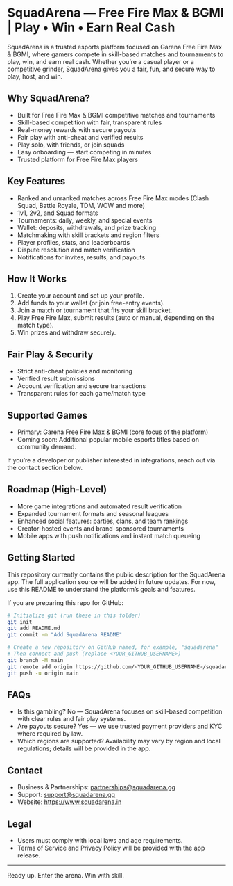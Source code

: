 # SquadArena — Free Fire Max & BGMI | Play • Win • Earn Real Cash

SquadArena is a trusted esports platform focused on Garena Free Fire Max & BGMI, where gamers compete in skill-based matches and tournaments to play, win, and earn real cash. Whether you’re a casual player or a competitive grinder, SquadArena gives you a fair, fun, and secure way to play, host, and win.

## Why SquadArena?
- Built for Free Fire Max & BGMI competitive matches and tournaments
- Skill-based competition with fair, transparent rules
- Real-money rewards with secure payouts
- Fair play with anti-cheat and verified results
- Play solo, with friends, or join squads
- Easy onboarding — start competing in minutes
 - Trusted platform for Free Fire Max players

## Key Features
- Ranked and unranked matches across Free Fire Max modes (Clash Squad, Battle Royale, TDM, WOW and more)
- 1v1, 2v2, and Squad formats
- Tournaments: daily, weekly, and special events
- Wallet: deposits, withdrawals, and prize tracking
- Matchmaking with skill brackets and region filters
- Player profiles, stats, and leaderboards
- Dispute resolution and match verification
- Notifications for invites, results, and payouts

## How It Works
1. Create your account and set up your profile.
2. Add funds to your wallet (or join free-entry events).
3. Join a match or tournament that fits your skill bracket.
4. Play Free Fire Max, submit results (auto or manual, depending on the match type).
5. Win prizes and withdraw securely.

## Fair Play & Security
- Strict anti-cheat policies and monitoring
- Verified result submissions
- Account verification and secure transactions
- Transparent rules for each game/match type

## Supported Games
- Primary: Garena Free Fire Max & BGMI (core focus of the platform)
- Coming soon: Additional popular mobile esports titles based on community demand.

If you’re a developer or publisher interested in integrations, reach out via the contact section below.

## Roadmap (High-Level)
- More game integrations and automated result verification
- Expanded tournament formats and seasonal leagues
- Enhanced social features: parties, clans, and team rankings
- Creator-hosted events and brand-sponsored tournaments
- Mobile apps with push notifications and instant match queueing

## Getting Started
This repository currently contains the public description for the SquadArena app. The full application source will be added in future updates. For now, use this README to understand the platform’s goals and features.

If you are preparing this repo for GitHub:

```bash
# Initialize git (run these in this folder)
git init
git add README.md
git commit -m "Add SquadArena README"

# Create a new repository on GitHub named, for example, "squadarena"
# Then connect and push (replace <YOUR_GITHUB_USERNAME>)
git branch -M main
git remote add origin https://github.com/<YOUR_GITHUB_USERNAME>/squadarena.git
git push -u origin main
```

## FAQs
- Is this gambling? No — SquadArena focuses on skill-based competition with clear rules and fair play systems.
- Are payouts secure? Yes — we use trusted payment providers and KYC where required by law.
- Which regions are supported? Availability may vary by region and local regulations; details will be provided in the app.

## Contact
- Business & Partnerships: partnerships@squadarena.gg
- Support: support@squadarena.gg
- Website: https://www.squadarena.in

## Legal
- Users must comply with local laws and age requirements.
- Terms of Service and Privacy Policy will be provided with the app release.

---

Ready up. Enter the arena. Win with skill.
